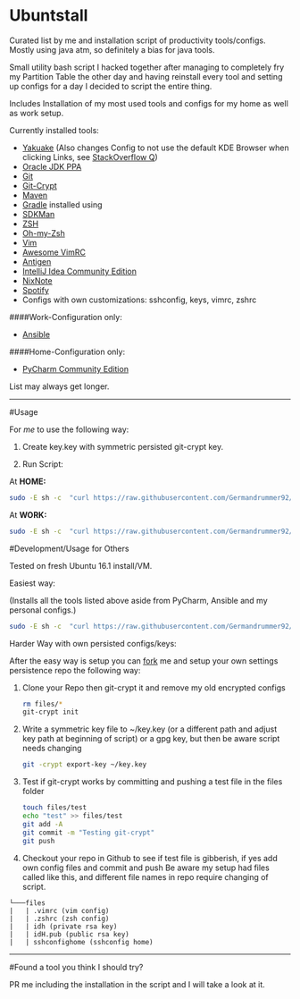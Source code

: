 # Ubuntstall

Curated list by me and installation script of productivity tools/configs. Mostly using java atm, so definitely a bias for java tools.

Small utility bash script I hacked together after managing to completely fry my Partition Table the other day and having 
reinstall every tool and setting up configs for a day I decided to script the entire thing.

Includes Installation of my most used tools and configs for my home as well as work setup.

Currently installed tools:

* [Yakuake](https://www.kde.org/applications/system/yakuake/) (Also changes Config to not use the default KDE Browser when 
clicking Links, see [StackOverflow Q](http://askubuntu.com/questions/62182/how-do-i-change-the-default-browser-that-konsole-opens-urls-with))
* [Oracle JDK PPA](https://launchpad.net/~webupd8team/+archive/ubuntu/java)
* [Git](https://git-scm.com/)
* [Git-Crypt](https://github.com/AGWA/git-crypt)
* [Maven](https://maven.apache.org/)
* [Gradle](https://gradle.org/) installed using
* [SDKMan](http://sdkman.io/)
* [ZSH](http://zsh.sourceforge.net/)
* [Oh-my-Zsh](https://github.com/robbyrussell/oh-my-zsh)
* [Vim](http://www.vim.org/)
* [Awesome VimRC](https://github.com/amix/vimrc)
* [Antigen](https://github.com/zsh-users/antigen)
* [IntelliJ Idea Community Edition](https://www.jetbrains.com/idea/)
* [NixNote](https://sourceforge.net/projects/nevernote/)
* [Spotify](https://www.spotify.com/de/)
* Configs with own customizations: sshconfig, keys, vimrc, zshrc

####Work-Configuration only:
* [Ansible](https://www.ansible.com/)

####Home-Configuration only:
* [PyCharm Community Edition](https://www.jetbrains.com/pycharm/)


List may always get longer.

---

#Usage

For _me_ to use the following way: 

1. Create key.key with symmetric persisted git-crypt key.

2. Run Script:
  
At __HOME:__
```bash
sudo -E sh -c  "curl https://raw.githubusercontent.com/Germandrummer92/ubuntustall/master/ubuntstall.sh | bash -s -- -ho"```
```
At __WORK:__
```bash
sudo -E sh -c  "curl https://raw.githubusercontent.com/Germandrummer92/ubuntustall/master/ubuntstall.sh | bash -s -- -w"```
```
#Development/Usage for Others

Tested on fresh Ubuntu 16.1 install/VM.

Easiest way:

(Installs all the tools listed above aside from PyCharm, Ansible and my personal configs.)

```bash
sudo -E sh -c  "curl https://raw.githubusercontent.com/Germandrummer92/ubuntustall/master/ubuntstall.sh | bash -s -- -o"
```

Harder Way with own persisted configs/keys:

After the easy way is setup you can [fork](https://help.github.com/articles/fork-a-repo/) me and setup your
own settings persistence repo the following way:

1. Clone your Repo then git-crypt it and remove my old encrypted configs
    ```bash
    rm files/*
    git-crypt init
    ```
2. Write a symmetric key file to ~/key.key (or a different path and adjust key path at beginning of script) or a gpg key, but then be aware script needs changing
    ```bash
    git -crypt export-key ~/key.key
    ```
3. Test if git-crypt works by committing and pushing a test file in the files folder
    ```bash
    touch files/test
    echo "test" >> files/test
    git add -A
    git commit -m "Testing git-crypt"
    git push 
    ```
4. Checkout your repo in Github to see if test file is gibberish, if yes add own config files and commit and push
   Be aware my setup had files called like this, and different file names in repo require changing of script.

   
```project
└───files
|   | .vimrc (vim config)
|   | .zshrc (zsh config)
|   | idh (private rsa key)
|   | idH.pub (public rsa key)
|   | sshconfighome (sshconfig home)
```

---

#Found a tool you think I should try?

PR me including the installation in the script and I will take a look at it.